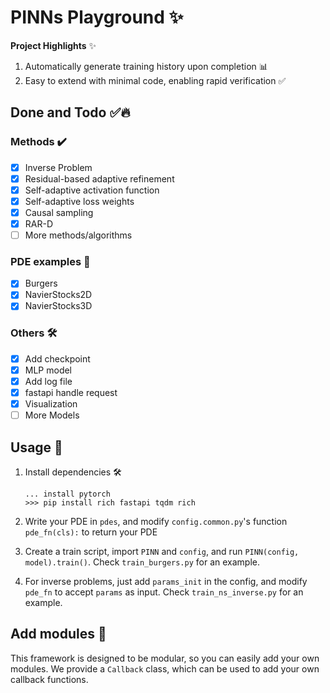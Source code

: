 # PINNs Playground ✨



**Project Highlights** ✨

1. Automatically generate training history upon completion 📊
2. Easy to extend with minimal code, enabling rapid verification ✅

## Done and Todo ✅🔥

### Methods ✔️

- [x] Inverse Problem
- [x] Residual-based adaptive refinement
- [x] Self-adaptive activation function
- [x] Self-adaptive loss weights
- [x] Causal sampling
- [x] RAR-D
- [ ] More methods/algorithms

### PDE examples 📝

- [x] Burgers
- [x] NavierStocks2D
- [x] NavierStocks3D

### Others 🛠️

- [x] Add checkpoint
- [x] MLP model
- [x] Add log file
- [x] fastapi handle request
- [x] Visualization
- [ ] More Models

## Usage 🚀

1. Install dependencies 🛠️
   
   ```shell
   ... install pytorch
   >>> pip install rich fastapi tqdm rich
   ```

2. Write your PDE in `pdes`, and modify `config.common.py`'s function `pde_fn(cls):` to return your PDE

3. Create a train script, import `PINN` and `config`, and run `PINN(config, model).train()`. Check `train_burgers.py` for an example.

4. For inverse problems, just add `params_init` in the config, and modify `pde_fn` to accept `params` as input. Check `train_ns_inverse.py` for an example.

## Add modules 🧩

This framework is designed to be modular, so you can easily add your own modules. We provide a `Callback` class, which can be used to add your own callback functions.
